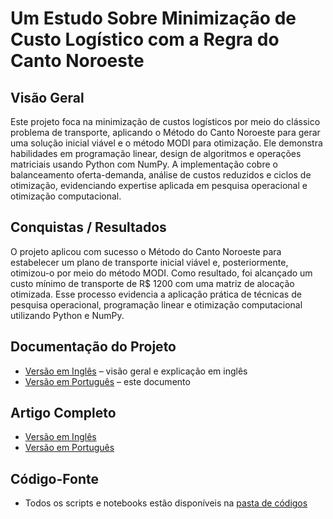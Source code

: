 # Um Estudo Sobre Minimização de Custo Logístico com a Regra do Canto Noroeste

## Visão Geral
Este projeto foca na minimização de custos logísticos por meio do clássico problema de transporte, aplicando o Método do Canto Noroeste para gerar uma solução inicial viável e o método MODI para otimização. Ele demonstra habilidades em programação linear, design de algoritmos e operações matriciais usando Python com NumPy. A implementação cobre o balanceamento oferta-demanda, análise de custos reduzidos e ciclos de otimização, evidenciando expertise aplicada em pesquisa operacional e otimização computacional.

## Conquistas / Resultados
O projeto aplicou com sucesso o Método do Canto Noroeste para estabelecer um plano de transporte inicial viável e, posteriormente, otimizou-o por meio do método MODI. 
Como resultado, foi alcançado um custo mínimo de transporte de R$ 1200 com uma matriz de alocação otimizada. 
Esse processo evidencia a aplicação prática de técnicas de pesquisa operacional, programação linear e otimização computacional utilizando Python e NumPy.  

## Documentação do Projeto
- [Versão em Inglês](README.md) – visão geral e explicação em inglês 
- [Versão em Português](README_PT.md) – este documento  

## Artigo Completo
- [Versão em Inglês](https://github.com/Benfluc/Projects/blob/main/project2/text_en.md)  
- [Versão em Português](https://github.com/Benfluc/Projects/blob/main/project2/text_pt.md)  

## Código-Fonte
- Todos os scripts e notebooks estão disponíveis na [pasta de códigos](https://github.com/Benfluc/Projects/tree/main/project1/codes)  

